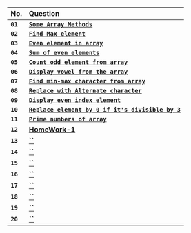 | No.      | Question   |
| :------- | :--------- |
| **`01`** | [**`Some Array Methods`**](https://github.com/nayanR3/SkillMineCodes/blob/master/SkillMineCodes/ArrayFolder/ArrayMethod.cs) |
| **`02`** | [**`Find Max element`**](https://github.com/nayanR3/SkillMineCodes/blob/master/SkillMineCodes/ArrayFolder/FindMax.cs) |
| **`03`** | [**`Even element in array`**](https://github.com/nayanR3/SkillMineCodes/blob/master/SkillMineCodes/ArrayFolder/EvenNo.cs) |
| **`04`** | [**`Sum of even elements`**](https://github.com/nayanR3/SkillMineCodes/blob/master/SkillMineCodes/ArrayFolder/EvenEleSum.cs) |
| **`05`** | [**`Count odd element from array`**](https://github.com/nayanR3/SkillMineCodes/blob/master/SkillMineCodes/ArrayFolder/OddEleCount.cs) |
| **`06`** | [**`Display vowel from the array`**](https://github.com/nayanR3/SkillMineCodes/blob/master/SkillMineCodes/ArrayFolder/VowelDisplay.cs) |
| **`07`** | [**`Find min-max character from array`**](https://github.com/nayanR3/SkillMineCodes/blob/master/SkillMineCodes/ArrayFolder/MinMaxCharFind.cs) |
| **`08`** | [**`Replace with Alternate character`**](https://github.com/nayanR3/SkillMineCodes/blob/master/SkillMineCodes/ArrayFolder/ReplaceWithAlternateChar.cs) |
| **`09`** | [**`Display even index element`**](https://github.com/nayanR3/SkillMineCodes/blob/master/SkillMineCodes/ArrayFolder/DisplayEvenIndex.cs) |
| **`10`** | [**`Replace element by 0 if it's divisible by 3`**](https://github.com/nayanR3/SkillMineCodes/blob/master/SkillMineCodes/ArrayFolder/EleReplaceByZero.cs) |
| **`11`** | [**`Prime numbers of array`**](https://github.com/nayanR3/SkillMineCodes/blob/master/SkillMineCodes/ArrayFolder/PrimeNumbers.cs) |
| **`12`** | [**HomeWork-1**](https://github.com/nayanR3/SkillMineCodes/blob/master/SkillMineCodes/ArrayFolder/HW1.cs) |
| **`13`** | [**``**](https://github.com/nayanR3/SkillMineCodes/blob/master/SkillMineCodes/ArrayFolder/) |
| **`14`** | [**``**](https://github.com/nayanR3/SkillMineCodes/blob/master/SkillMineCodes/ArrayFolder/) |
| **`15`** | [**``**](https://github.com/nayanR3/SkillMineCodes/blob/master/SkillMineCodes/ArrayFolder/) |
| **`16`** | [**``**](https://github.com/nayanR3/SkillMineCodes/blob/master/SkillMineCodes/ArrayFolder/) |
| **`17`** | [**``**](https://github.com/nayanR3/SkillMineCodes/blob/master/SkillMineCodes/ArrayFolder/) |
| **`18`** | [**``**](https://github.com/nayanR3/SkillMineCodes/blob/master/SkillMineCodes/ArrayFolder/) |
| **`19`** | [**``**](https://github.com/nayanR3/SkillMineCodes/blob/master/SkillMineCodes/ArrayFolder/) |
| **`20`** | [**``**](https://github.com/nayanR3/SkillMineCodes/blob/master/SkillMineCodes/ArrayFolder/) |
